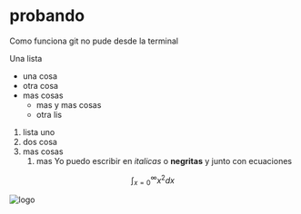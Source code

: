 # probando
Como funciona git
 no pude desde la terminal 
 
 Una lista 
 
 - una cosa
 - otra cosa
 - mas cosas
   - mas y mas cosas 
   - otra lis
   
1. lista uno 
2. dos cosa 
3. mas cosas
    1. mas
   Yo puedo escribir en *italicas* o **negritas** y junto con ecuaciones 
   
 $$\int_{x=0}^{\infty}x^2dx$$
   
 

![logo](https://e00-us-marca.uecdn.es/claro/assets/multimedia/imagenes/2022/02/20/16453285188617.jpg)


